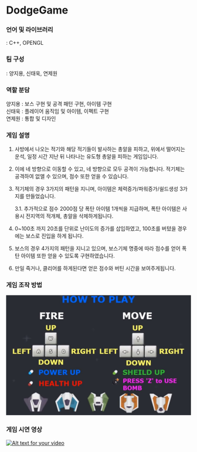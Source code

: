 # DodgeGame

### 언어 및 라이브러리
: C++, OPENGL

### 팀 구성
: 양지용, 신태욱, 연제원

### 역할 분담
양지용 : 보스 구현 및 공격 패턴 구현, 아이템 구현  
신태욱 : 플레이어 움직임 및 아이템, 이펙트 구현  
연제원 : 통합 및 디자인  

### 게임 설명
1. 사방에서 나오는 적기와 해당 적기들이 발사하는 총알을 피하고, 위에서 떨어지는 운석, 일정 
시간 지난 뒤 나타나는 유도형 총알을 피하는 게임입니다.

2. 이에 네 방향으로 이동할 수 있고, 네 방향으로 모두 공격이 가능합니다. 적기체는 공격하여 
없앨 수 있으며, 점수 또한 얻을 수 있습니다.

3. 적기체의 경우 3가지의 패턴을 지니며, 아이템은 체력증가/파워증가/쉴드생성 3가지를 
만들었습니다.

    3.1. 추가적으로 점수 2000점 당 폭탄 아이템 1개씩을 지급하며, 폭탄 아이템은 사용시 전지역의 
적개체, 총알을 삭제하게됩니다.

4. 0~100초 까지 20초를 단위로 난이도의 증가를 삽입하였고, 100초를 버텼을 경우에는 보스로 
진입을 하게 됩니다.

5. 보스의 경우 4가지의 패턴을 지니고 있으며, 보스기체 명중에 따라 점수를 얻어 폭탄 아이템 
또한 얻을 수 있도록 구현하였습니다.

6. 만일 죽거나, 클리어를 하게된다면 얻은 점수와 버틴 시간을 보여주게됩니다.

### 게임 조작 방법
![ex_screenshot](./how_to_play.jpg)

### 게임 시연 영상
[![Alt text for your video](https://img.youtube.com/vi/jLaCnHAu_4I/0.jpg)](https://youtu.be/jLaCnHAu_4I)
